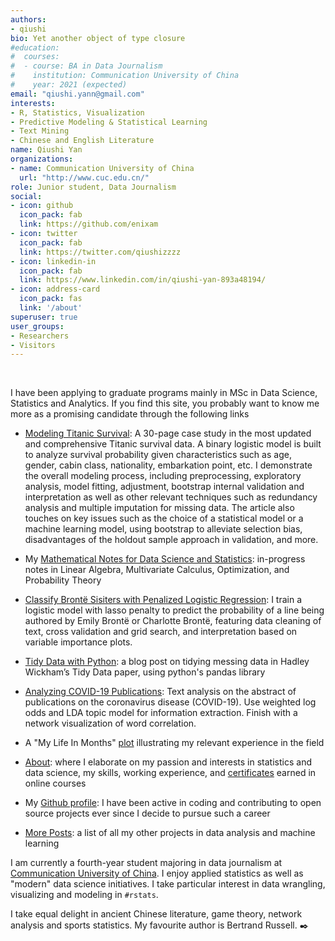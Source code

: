 ```yaml
---
authors:
- qiushi
bio: Yet another object of type closure
#education:
#  courses:
#  - course: BA in Data Journalism
#    institution: Communication University of China
#    year: 2021 (expected)
email: "qiushi.yann@gmail.com"
interests:
- R, Statistics, Visualization
- Predictive Modeling & Statistical Learning
- Text Mining
- Chinese and English Literature
name: Qiushi Yan
organizations:
- name: Communication University of China
  url: "http://www.cuc.edu.cn/"
role: Junior student, Data Journalism
social:
- icon: github
  icon_pack: fab
  link: https://github.com/enixam
- icon: twitter
  icon_pack: fab
  link: https://twitter.com/qiushizzzz
- icon: linkedin-in
  icon_pack: fab
  link: https://www.linkedin.com/in/qiushi-yan-893a48194/
- icon: address-card
  icon_pack: fas
  link: '/about'
superuser: true
user_groups:
- Researchers
- Visitors
---
```

<br>

I have been applying to graduate programs mainly in MSc in Data Science, Statistics and Analytics. If you find this site, you probably want to know me more as a promising candidate through the following links

- [Modeling Titanic Survival](/files/titanic-survival.pdf): A 30-page case study in the most updated and comprehensive Titanic survival data. A binary logistic model is built to analyze survival probability given characteristics such as age, gender, cabin class, nationality, embarkation point, etc. I demonstrate the overall modeling process, including preprocessing, exploratory analysis,  model fitting, adjustment, bootstrap internal validation and interpretation as well as other relevant techniques such as redundancy analysis and multiple imputation for missing data. The article also touches on key issues such as the choice of a statistical model or a machine learning model, using bootstrap to alleviate selection bias, disadvantages of the holdout sample approach in validation, and more. 

- My [Mathematical Notes for Data Science and Statistics](https://enixam.github.io/math-foundations/): in-progress notes in Linear Algebra, Multivariate Calculus, Optimization, and Probability Theory

- [Classify Brontë Sisiters with Penalized Logistic Regression](post/text-classification-logistic/): I train a logistic model with lasso penalty to predict the probability of a line being authored by Emily Brontë or Charlotte Brontë, featuring data cleaning of text, cross validation and grid search, and interpretation based on variable importance plots.  

- [Tidy Data with Python](post/python-tidy-data/): a blog post on tidying messing data in Hadley Wickham’s Tidy Data paper, using python's pandas library

- [Analyzing COVID-19 Publications](/post/analyzing-covid-19-publications/):  Text analysis on the abstract of publications on the coronavirus disease (COVID-19). Use weighted log odds and LDA topic model for information extraction. Finish with a network visualization of word correlation.  

- A "My Life In Months" [plot](/img/life_in_months.png) illustrating my relevant experience in the field

- [About](/about): where I elaborate on my passion and interests in statistics and data science, my skills, working experience, and [certificates](about#skills-interests-1) earned in online courses 

- My [Github profile](github.com/enixam): I have been active in coding and contributing to open source projects ever since I decide to pursue such a career 

- [More Posts](/post): a list of all my other projects in data analysis and machine learning

I am currently a fourth-year student majoring in data journalism at [Communication University of China](http://www.cuc.edu.cn/). I enjoy applied statistics as well as "modern" data science initiatives. I take particular interest in data wrangling, visualizing and modeling in `#rstats`.

I take equal delight in ancient Chinese literature, game theory, network analysis and sports statistics. My favourite author is Bertrand Russell. :black_nib: 

